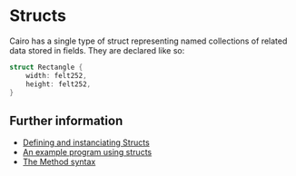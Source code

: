 # Structs

Cairo has a single type of struct representing named collections of related data stored in fields.
They are declared like so:

```rust
struct Rectangle {
    width: felt252,
    height: felt252,
}
```

## Further information

- [Defining and instanciating Structs](https://book.cairo-lang.org/ch05-01-defining-and-instantiating-structs.html)
- [An example program using structs](https://book.cairo-lang.org/ch05-02-an-example-program-using-structs.html)
- [The Method syntax](https://book.cairo-lang.org/ch05-03-method-syntax.html)
